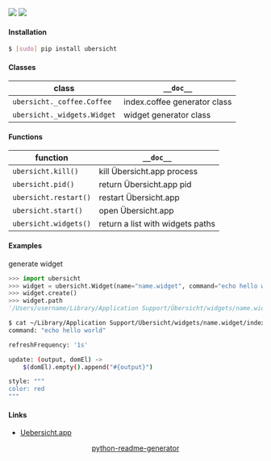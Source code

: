 <!--
https://pypi.org/project/readme-generator/
https://pypi.org/project/python-readme-generator/
-->

[![](https://img.shields.io/badge/OS-MacOS-blue.svg?longCache=True)]()
[![](https://img.shields.io/pypi/pyversions/ubersicht.svg?longCache=True)](https://pypi.org/project/ubersicht/)

#### Installation
```bash
$ [sudo] pip install ubersicht
```

#### Classes
class|`__doc__`
-|-
`ubersicht._coffee.Coffee` |index.coffee generator class
`ubersicht._widgets.Widget` |widget generator class

#### Functions
function|`__doc__`
-|-
`ubersicht.kill()` |kill Übersicht.app process
`ubersicht.pid()` |return Übersicht.app pid
`ubersicht.restart()` |restart Übersicht.app
`ubersicht.start()` |open Übersicht.app
`ubersicht.widgets()` |return a list with widgets paths

#### Examples
generate widget
```python
>>> import ubersicht
>>> widget = ubersicht.Widget(name="name.widget", command="echo hello world", refresh="1s",style="color: red")
>>> widget.create()
>>> widget.path
'/Users/username/Library/Application Support/Übersicht/widgets/name.widget'
```

```bash
$ cat ~/Library/Application Support/Übersicht/widgets/name.widget/index.coffee
command: "echo hello world"

refreshFrequency: '1s'

update: (output, domEl) ->
    $(domEl).empty().append("#{output}")

style: """
color: red
"""
```

#### Links
+   [Uebersicht.app](https://github.com/felixhageloh/uebersicht)

<p align="center">
    <a href="https://pypi.org/project/python-readme-generator/">python-readme-generator</a>
</p>